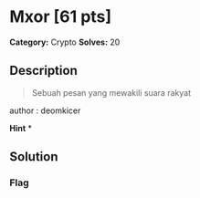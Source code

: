 # Mxor [61 pts]

**Category:** Crypto
**Solves:** 20

## Description
>Sebuah pesan yang mewakili suara rakyat

author : deomkicer

**Hint**
* 

## Solution

### Flag

